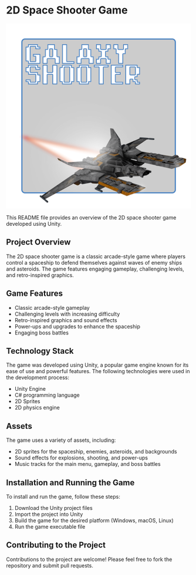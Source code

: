 # 2D Space Shooter Game
<p align="center">
  <img src="Assets/Sprites/UI/MainMenu.png">
</p>

This README file provides an overview of the 2D space shooter game developed using Unity.

## Project Overview

The 2D space shooter game is a classic arcade-style game where players control a spaceship to defend themselves against waves of enemy ships and asteroids. The game features engaging gameplay, challenging levels, and retro-inspired graphics.

## Game Features

* Classic arcade-style gameplay
* Challenging levels with increasing difficulty
* Retro-inspired graphics and sound effects
* Power-ups and upgrades to enhance the spaceship
* Engaging boss battles

## Technology Stack

The game was developed using Unity, a popular game engine known for its ease of use and powerful features. The following technologies were used in the development process:

* Unity Engine
* C# programming language
* 2D Sprites
* 2D physics engine

## Assets

The game uses a variety of assets, including:

* 2D sprites for the spaceship, enemies, asteroids, and backgrounds
* Sound effects for explosions, shooting, and power-ups
* Music tracks for the main menu, gameplay, and boss battles

## Installation and Running the Game

To install and run the game, follow these steps:

1. Download the Unity project files
2. Import the project into Unity
3. Build the game for the desired platform (Windows, macOS, Linux)
4. Run the game executable file

## Contributing to the Project

Contributions to the project are welcome! Please feel free to fork the repository and submit pull requests.
